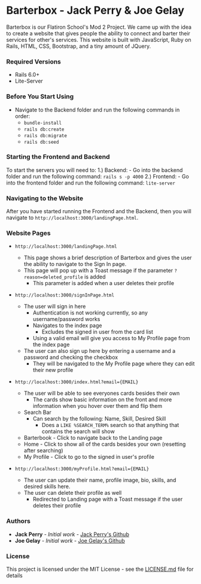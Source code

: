 
# Barterbox - Jack Perry & Joe Gelay

Barterbox is our Flatiron School's Mod 2 Project. We came up with the idea to create a website that gives people the ability to connect and barter their services for other's services.
This website is built with JavaScript, Ruby on Rails, HTML, CSS, Bootstrap, and a tiny amount of JQuery. 

### Required Versions

- Rails 6.0+
- Lite-Server

### Before You Start Using

- Navigate to the Backend folder and run the following commands in order:
    - `bundle-install`
    - `rails db:create`
    - `rails db:migrate`
    - `rails db:seed`

### Starting the Frontend and Backend

To start the servers you will need to:
    1.) Backend:
        - Go into the backend folder and run the following command: `rails s -p 4000`
    2.) Frontend:
        - Go into the frontend folder and run the following command: `lite-server`

### Navigating to the Website

After you have started running the Frontend and the Backend, then you will navigate to `http://localhost:3000/landingPage.html`.

### Website Pages

- `http://localhost:3000/landingPage.html`
    - This page shows a brief description of Barterbox and gives the user the ability to navigate to the Sign In page.
    - This page will pop up with a Toast message if the parameter `?reason=deleted_profile` is added
        - This parameter is added when a user deletes their profile

- `http://localhost:3000/signInPage.html`
    - The user will sign in here
        - Authentication is not working currently, so any username/password works
        - Navigates to the index page
            - Excludes the signed in user from the card list
        - Using a valid email will give you access to My Profile page from the index page
    - The user can also sign up here by entering a username and a password and checking the checkbox
        - They will be navigated to the My Profile page where they can edit their new profile 

- `http://localhost:3000/index.html?email={EMAIL}`
    - The user will be able to see everyones cards besides their own
        - The cards show basic information on the front and more information when you hover over them and flip them
    - Search Bar
        - Can search by the following: Name, Skill, Desired Skill
            - Does a `LIKE %SEARCH_TERM%` search so that anything that contains the search will show
    - Barterbook - Click to navigate back to the Landing page
    - Home - Click to show all of the cards besides your own (resetting after searching)
    - My Profile - Click to go to the signed in user's profile

- `http://localhost:3000/myProfile.html?email={EMAIL}`
    - The user can update their name, profile image, bio, skills, and desired skills here.
    - The user can delete their profile as well
        - Redirected to Landing page with a Toast message if the user deletes their profile


### Authors

* **Jack Perry** - *Initial work* - [Jack Perry's Github](https://github.com/japerry911)
* **Joe Gelay** - *Initial work* - [Joe Gelay's Github](https://github.com/joegelay)

### License

This project is licensed under the MIT License - see the [LICENSE.md](LICENSE.md) file for details